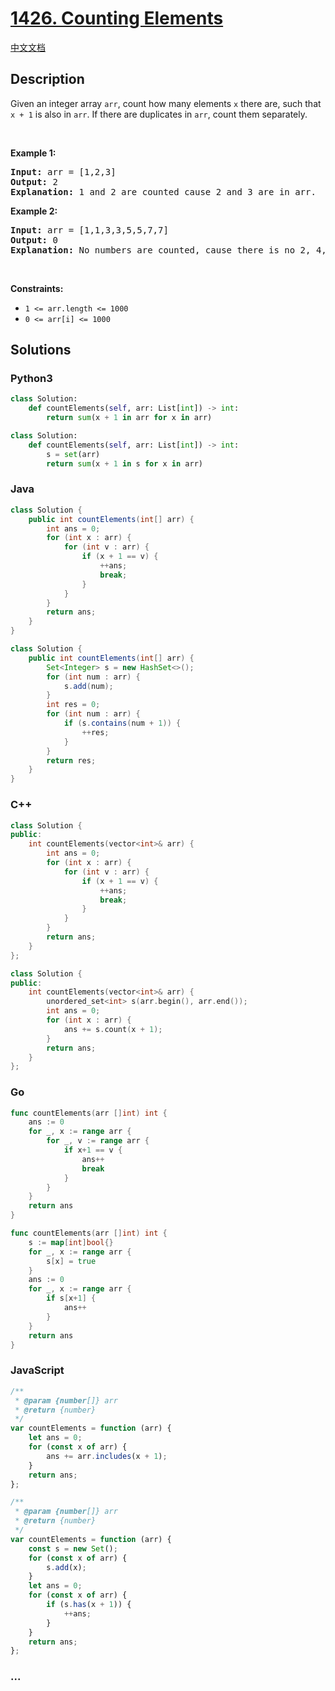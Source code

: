 # [1426. Counting Elements](https://leetcode.com/problems/counting-elements)

[中文文档](/solution/1400-1499/1426.Counting%20Elements/README.md)

## Description

<p>Given an integer array <code>arr</code>, count how many elements <code>x</code> there are, such that <code>x + 1</code> is also in <code>arr</code>. If there are duplicates in <code>arr</code>, count them separately.</p>

<p>&nbsp;</p>
<p><strong class="example">Example 1:</strong></p>

<pre>
<strong>Input:</strong> arr = [1,2,3]
<strong>Output:</strong> 2
<strong>Explanation:</strong> 1 and 2 are counted cause 2 and 3 are in arr.
</pre>

<p><strong class="example">Example 2:</strong></p>

<pre>
<strong>Input:</strong> arr = [1,1,3,3,5,5,7,7]
<strong>Output:</strong> 0
<strong>Explanation:</strong> No numbers are counted, cause there is no 2, 4, 6, or 8 in arr.
</pre>

<p>&nbsp;</p>
<p><strong>Constraints:</strong></p>

<ul>
	<li><code>1 &lt;= arr.length &lt;= 1000</code></li>
	<li><code>0 &lt;= arr[i] &lt;= 1000</code></li>
</ul>

## Solutions

<!-- tabs:start -->

### **Python3**

```python
class Solution:
    def countElements(self, arr: List[int]) -> int:
        return sum(x + 1 in arr for x in arr)
```

```python
class Solution:
    def countElements(self, arr: List[int]) -> int:
        s = set(arr)
        return sum(x + 1 in s for x in arr)
```

### **Java**

```java
class Solution {
    public int countElements(int[] arr) {
        int ans = 0;
        for (int x : arr) {
            for (int v : arr) {
                if (x + 1 == v) {
                    ++ans;
                    break;
                }
            }
        }
        return ans;
    }
}
```

```java
class Solution {
    public int countElements(int[] arr) {
        Set<Integer> s = new HashSet<>();
        for (int num : arr) {
            s.add(num);
        }
        int res = 0;
        for (int num : arr) {
            if (s.contains(num + 1)) {
                ++res;
            }
        }
        return res;
    }
}
```

### **C++**

```cpp
class Solution {
public:
    int countElements(vector<int>& arr) {
        int ans = 0;
        for (int x : arr) {
            for (int v : arr) {
                if (x + 1 == v) {
                    ++ans;
                    break;
                }
            }
        }
        return ans;
    }
};
```

```cpp
class Solution {
public:
    int countElements(vector<int>& arr) {
        unordered_set<int> s(arr.begin(), arr.end());
        int ans = 0;
        for (int x : arr) {
            ans += s.count(x + 1);
        }
        return ans;
    }
};
```

### **Go**

```go
func countElements(arr []int) int {
	ans := 0
	for _, x := range arr {
		for _, v := range arr {
			if x+1 == v {
				ans++
				break
			}
		}
	}
	return ans
}
```

```go
func countElements(arr []int) int {
	s := map[int]bool{}
	for _, x := range arr {
		s[x] = true
	}
	ans := 0
	for _, x := range arr {
		if s[x+1] {
			ans++
		}
	}
	return ans
}
```

### **JavaScript**

```js
/**
 * @param {number[]} arr
 * @return {number}
 */
var countElements = function (arr) {
    let ans = 0;
    for (const x of arr) {
        ans += arr.includes(x + 1);
    }
    return ans;
};
```

```js
/**
 * @param {number[]} arr
 * @return {number}
 */
var countElements = function (arr) {
    const s = new Set();
    for (const x of arr) {
        s.add(x);
    }
    let ans = 0;
    for (const x of arr) {
        if (s.has(x + 1)) {
            ++ans;
        }
    }
    return ans;
};
```

### **...**

```

```

<!-- tabs:end -->
